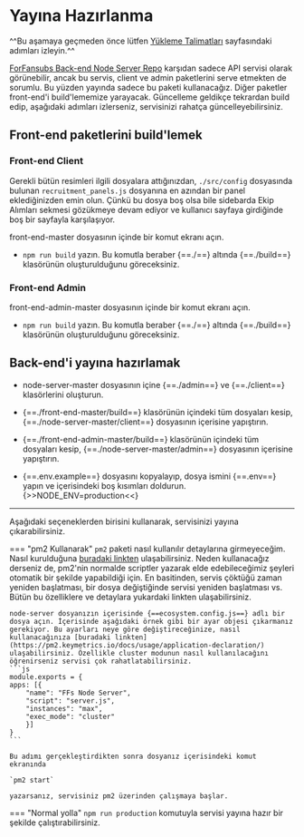 # Yayına Hazırlanma
^^Bu aşamaya geçmeden önce lütfen [Yükleme Talimatları](../yukleme-talimatlari/) sayfasındaki adımları izleyin.^^

[ForFansubs Back-end Node Server Repo](https://github.com/ForFansubs/node-server) karşıdan sadece API servisi olarak görünebilir, ancak bu servis, client ve admin paketlerini serve etmekten de sorumlu. Bu yüzden yayında sadece bu paketi kullanacağız. Diğer paketler front-end'i build'lememize yarayacak. Güncelleme geldikçe tekrardan build edip, aşağıdaki adımları izlerseniz, servisinizi rahatça güncelleyebilirsiniz.

## Front-end paketlerini build'lemek

### Front-end Client

Gerekli bütün resimleri ilgili dosyalara attığınızdan, `./src/config` dosyasında bulunan `recruitment_panels.js` dosyanına en azından bir panel eklediğinizden emin olun. Çünkü bu dosya boş olsa bile sidebarda Ekip Alımları sekmesi gözükmeye devam ediyor ve kullanıcı sayfaya girdiğinde boş bir sayfayla karşılaşıyor.
 
front-end-master dosyasının içinde bir komut ekranı açın.

- `npm run build` yazın. Bu komutla beraber {==./==} altında {==./build==} klasörünün oluşturulduğunu göreceksiniz.

### Front-end Admin
front-end-admin-master dosyasının içinde bir komut ekranı açın.

- `npm run build` yazın. Bu komutla beraber {==./==} altında {==./build==} klasörünün oluşturulduğunu göreceksiniz.

## Back-end'i yayına hazırlamak
- node-server-master dosyasının içine {==./admin==} ve {==./client==} klasörlerini oluşturun.

- {==./front-end-master/build==} klasörünün içindeki tüm dosyaları kesip, {==./node-server-master/client==} dosyasının içerisine yapıştırın.

- {==./front-end-admin-master/build==} klasörünün içindeki tüm dosyaları kesip, {==./node-server-master/admin==} dosyasının içerisine yapıştırın.

- {==.env.example==} dosyasını kopyalayıp, dosya ismini {==.env==} yapın ve içerisindeki boş kısımları doldurun. {>>NODE_ENV=production<<}

---

Aşağıdaki seçeneklerden birisini kullanarak, servisinizi yayına çıkarabilirsiniz.

=== "pm2 Kullanarak"
    `pm2` paketi nasıl kullanılır detaylarına girmeyeceğim. Nasıl kurulduğuna [buradaki linkten](https://pm2.keymetrics.io/) ulaşabilirsiniz. Neden kullanacağız derseniz de, pm2'nin normalde scriptler yazarak elde edebileceğimiz şeyleri otomatik bir şekilde yapabildiği için. En basitinden, servis çöktüğü zaman yeniden başlatması, bir dosya değiştiğinde servisi yeniden başlatması vs. Bütün bu özelliklere ve detaylara yukardaki linkten ulaşabilirsiniz.

    node-server dosyanızın içerisinde {==ecosystem.config.js==} adlı bir dosya açın. İçerisinde aşağıdaki örnek gibi bir ayar objesi çıkarmanız gerekiyor. Bu ayarları neye göre değiştireceğinize, nasıl kullanacağınıza [buradaki linkten](https://pm2.keymetrics.io/docs/usage/application-declaration/) ulaşabilirsiniz. Özellikle cluster modunun nasıl kullanılacağını öğrenirseniz servisi çok rahatlatabilirsiniz.
    ```js
    module.exports = {
    apps: [{
        "name": "FFs Node Server",
        "script": "server.js",
        "instances": "max",
        "exec_mode": "cluster"
        }]
    }
    ```
    
    Bu adımı gerçekleştirdikten sonra dosyanız içerisindeki komut ekranında

    `pm2 start`

    yazarsanız, servisiniz pm2 üzerinden çalışmaya başlar.

=== "Normal yolla"
    `npm run production` komutuyla servisi yayına hazır bir şekilde çalıştırabilirsiniz.
